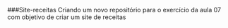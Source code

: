 ###Site-receitas
Criando um novo repositório para o exercício da aula 07 com objetivo de criar um site de receitas
